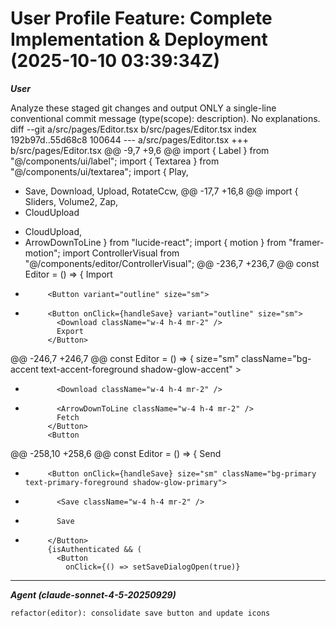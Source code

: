 <!-- Generated by SpecStory -->

# User Profile Feature: Complete Implementation & Deployment (2025-10-10 03:39:34Z)

<!-- Claude Code Session e89dc02a-4af8-4717-a32c-13cdcd6086ed (2025-10-10_03-39-34Z) -->

_**User**_

Analyze these staged git changes and output ONLY a single-line conventional commit message (type(scope): description). No explanations.
diff --git a/src/pages/Editor.tsx b/src/pages/Editor.tsx
index 192b97d..55d68c8 100644
--- a/src/pages/Editor.tsx
+++ b/src/pages/Editor.tsx
@@ -9,7 +9,6 @@ import { Label } from "@/components/ui/label";
 import { Textarea } from "@/components/ui/textarea";
 import {
   Play,
-  Save,
   Download,
   Upload,
   RotateCcw,
@@ -17,7 +16,8 @@ import {
   Sliders,
   Volume2,
   Zap,
-  CloudUpload
+  CloudUpload,
+  ArrowDownToLine
 } from "lucide-react";
 import { motion } from "framer-motion";
 import ControllerVisual from "@/components/editor/ControllerVisual";
@@ -236,7 +236,7 @@ const Editor = () => {
             <Upload className="w-4 h-4 mr-2" />
             Import
           </Button>
-          <Button variant="outline" size="sm">
+          <Button onClick={handleSave} variant="outline" size="sm">
             <Download className="w-4 h-4 mr-2" />
             Export
           </Button>
@@ -246,7 +246,7 @@ const Editor = () => {
             size="sm"
             className="bg-accent text-accent-foreground shadow-glow-accent"
           >
-            <Download className="w-4 h-4 mr-2" />
+            <ArrowDownToLine className="w-4 h-4 mr-2" />
             Fetch
           </Button>
           <Button
@@ -258,10 +258,6 @@ const Editor = () => {
             <Play className="w-4 h-4 mr-2" />
             Send
           </Button>
-          <Button onClick={handleSave} size="sm" className="bg-primary text-primary-foreground shadow-glow-primary">
-            <Save className="w-4 h-4 mr-2" />
-            Save
-          </Button>
           {isAuthenticated && (
             <Button
               onClick={() => setSaveDialogOpen(true)}


---

_**Agent (claude-sonnet-4-5-20250929)**_

```
refactor(editor): consolidate save button and update icons
```

